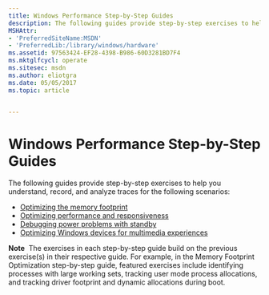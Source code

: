 ```yaml
---
title: Windows Performance Step-by-Step Guides
description: The following guides provide step-by-step exercises to help you understand, record, and analyze traces for the following scenarios Optimizing the memory footprintOptimizing performance and responsivenessDebugging power problems with standbyOptimizing Windows devices for multimedia experiencesNote  The exercises in each step-by-step guide build on the previous exercise(s) in their respective guide. For example, in the Memory Footprint Optimization step-by-step guide, featured exercises include identifying processes with large working sets, tracking user mode process allocations, and tracking driver footprint and dynamic allocations during boot. .
MSHAttr:
- 'PreferredSiteName:MSDN'
- 'PreferredLib:/library/windows/hardware'
ms.assetid: 97563424-EF28-4398-B986-60D3281BD7F4
ms.mktglfcycl: operate
ms.sitesec: msdn
ms.author: eliotgra
ms.date: 05/05/2017
ms.topic: article


---
```


# Windows Performance Step-by-Step Guides


The following guides provide step-by-step exercises to help you understand, record, and analyze traces for the following scenarios:

-   [Optimizing the memory footprint](memory-footprint-optimization.md)
-   [Optimizing performance and responsiveness](optimizing-performance-and-responsiveness.md)
-   [Debugging power problems with standby](debugging-problems-with-standby.md)
-   [Optimizing Windows devices for multimedia experiences](optimizing-windows-devices-for-multimedia-experiences.md)

**Note**  The exercises in each step-by-step guide build on the previous exercise(s) in their respective guide. For example, in the Memory Footprint Optimization step-by-step guide, featured exercises include identifying processes with large working sets, tracking user mode process allocations, and tracking driver footprint and dynamic allocations during boot.

 

 

 






